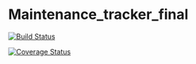 # Maintenance_tracker_final
[![Build Status](https://travis-ci.com/oluwatobiloba2000/MAINTENANCE_TRACKER_FINAL.svg?branch=writing-test)](https://travis-ci.com/oluwatobiloba2000/MAINTENANCE_TRACKER_FINAL)

[![Coverage Status](https://coveralls.io/repos/github/oluwatobiloba2000/MAINTENANCE_TRACKER_FINAL/badge.svg?branch=master)](https://coveralls.io/github/oluwatobiloba2000/MAINTENANCE_TRACKER_FINAL?branch=master)
